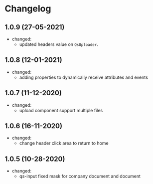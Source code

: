 # Changelog

## 1.0.9 (27-05-2021)

- changed:
  - updated headers value on `QsUploader`.

## 1.0.8 (12-01-2021)

- changed:
  - adding properties to dynamically receive attributes and events

## 1.0.7 (11-12-2020)

- changed:
  - upload component support multiple files

## 1.0.6 (16-11-2020)

- changed:
  - change header click area to return to home

## 1.0.5 (10-28-2020)

- changed:
  - qs-input fixed mask for company document and document
